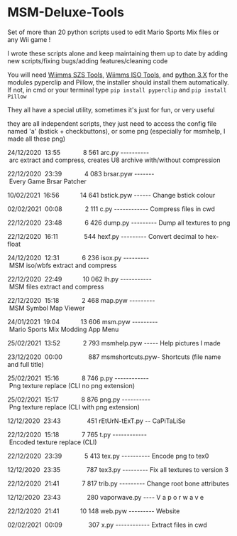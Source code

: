 # MSM-Deluxe-Tools
Set of more than 20 python scripts used to edit Mario Sports Mix files or any Wii game !

I wrote these scripts alone and keep maintaining them up to date by adding new scripts/fixing bugs/adding features/cleaning code

You will need <a href="https://szs.wiimm.de/download.html#vers">Wiimms SZS Tools</a>, <a href="https://wit.wiimm.de/download.html#vers">Wiimms ISO Tools</a>, and <a href="https://www.python.org/downloads/release/python-392#files">python 3.X</a>
for the modules pyperclip and Pillow, the installer should install them automatically. If not, in cmd or your terminal type ```pip install pyperclip``` and ```pip install Pillow```

They all have a special utility, sometimes it's just for fun, or very useful

they are all independent scripts, they just need to access the config file named 'a' (bstick + checkbuttons), or some png (especially for msmhelp, I made all these png)


24/12/2020  13:55             8 561 arc.py ---------- arc extract and compress, creates U8 archive with/without compression

22/12/2020  23:39             4 083 brsar.pyw ------- Every Game Brsar Patcher

10/02/2021  16:56            14 641 bstick.pyw ------ Change bstick colour

02/02/2021  00:08             2 111 c.py ------------ Compress files in cwd

22/12/2020  23:48             6 426 dump.py --------- Dump all textures to png

22/12/2020  16:11               544 hexf.py --------- Convert decimal to hex-float

24/12/2020  12:31             6 236 isox.py --------- MSM iso/wbfs extract and compress

22/12/2020  22:49            10 062 lh.py ----------- MSM files extract and compress

22/12/2020  15:18             2 468 map.pyw --------- MSM Symbol Map Viewer

24/01/2021  19:04            13 606 msm.pyw --------- Mario Sports Mix Modding App Menu

25/02/2021  13:52             2 793 msmhelp.pyw ----- Help pictures I made

23/12/2020  00:00               887 msmshortcuts.pyw- Shortcuts (file name and full title)

25/02/2021  15:16             8 746 p.py ------------ Png texture replace (CLI no png extension)

25/02/2021  15:17             8 876 png.py ---------- Png texture replace (CLI with png extension)

12/12/2020  23:43               451 rEtUrN-tExT.py -- CaPiTaLiSe

22/12/2020  15:18             7 765 t.py ------------ Encoded texture replace (CLI)

22/12/2020  23:39             5 413 tex.py ---------- Encode png to tex0

12/12/2020  23:35               787 tex3.py --------- Fix all textures to version 3

22/12/2020  21:41             7 817 trib.py --------- Change root bone attributes

12/12/2020  23:43               280 vaporwave.py ---- V a p o r w a v e

22/12/2020  21:41            10 148 web.pyw --------- Website

02/02/2021  00:09               307 x.py ------------ Extract files in cwd
